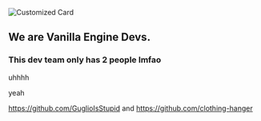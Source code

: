 ![Customized Card](https://github-readme-stats.vercel.app/api/pin?username=VanillaEngineDevs&repo=Vanilla-Engine&title_color=fff&icon_color=f9f9f9&text_color=9f9f9f&bg_color=151515)

## We are Vanilla Engine Devs.
### This dev team only has 2 people lmfao
uhhhh

yeah

https://github.com/GuglioIsStupid and https://github.com/clothing-hanger
